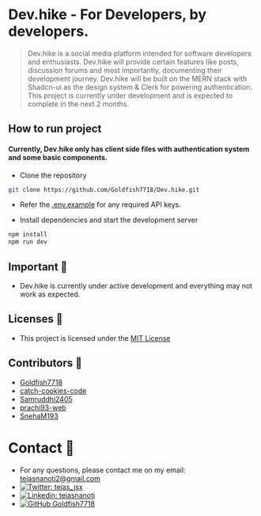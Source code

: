 # Dev.hike - For Developers, by developers.

> Dev.hike is a social media platform intended for software developers and enthusiasts. Dev.hike will provide certain features like posts, discussion forums and most importantly, documenting their development journey. Dev.hike will be built on the MERN stack with Shadcn-ui as the design system & Clerk for powering authentication. This project is currently under development and is expected to complete in the next 2 months.

## How to run project

#### Currently, Dev.hike only has client side files with authentication system and some basic components.

- Clone the repository

```bash
git clone https://github.com/Goldfish7718/Dev.hike.git
```

- Refer the [.env.example](client/.env.example) for any required API keys.

- Install dependencies and start the development server

```bash
npm install
npm run dev
```

## Important 🚨

- Dev.hike is currently under active development and everything may not work as expected.

## Licenses 📃

 - This project is licensed under the [MIT License](LICENSE)

## Contributors 👥

- [Goldfish7718](https://github.com/Goldfish7718)
- [catch-cookies-code](https://github.com/catch-cookies-code)
- [Samruddhi2405](https://github.com/Samruddhi2405)
- [prachi93-web](https://github.com/prachi93-web)
- [SnehaM193](https://github.com/SnehaM193)

# Contact 🔗

- For any questions, please contact me on my email: [tejasnanoti2@gmail.com](mailto:tejasnanoti2@gmail.com)
- [![Twitter: tejas_jsx](https://img.shields.io/twitter/follow/tejas_jsx?style=social)](https://twitter.com/tejas_jsx)
- [![Linkedin: tejasnanoti](https://img.shields.io/badge/-tejasnanoti-blue?style=flat-square&logo=Linkedin&logoColor=white&link=https://www.linkedin.com/in/tejas-nanoti-23965823b/)](https://www.linkedin.com/in/tejas-nanoti-23965823b/)
- [![GitHub Goldfish7718](https://img.shields.io/github/followers/Goldfish7718?label=follow&style=social)](https://github.com/Goldfish7718)